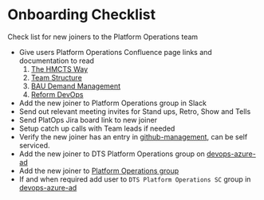# Onboarding Checklist

Check list for new joiners to the Platform Operations team

- Give users Platform Operations Confluence page links and documentation to read
    1. [The HMCTS Way](https://hmcts.github.io/#the-hmcts-way)
    2. [Team Structure](https://tools.hmcts.net/confluence/display/DTSPO/Team+Structure)
    3. [BAU Demand Management](https://tools.hmcts.net/confluence/display/DTSPO/Platform+Operations+-+BAU+Demand+Management)
    4. [Reform DevOps](https://tools.hmcts.net/confluence/display/RD/Reform%3A+DevOps+Home)
- Add the new joiner to Platform Operations group in Slack
- Send out relevant meeting invites for Stand ups, Retro, Show and Tells
- Send PlatOps Jira board link to new joiner
- Setup catch up calls with Team leads if needed
- Verify the new joiner has an entry in [github-management](https://github.com/hmcts/github-management), can be self serviced.
- Add the new joiner to DTS Platform Operations group on [devops-azure-ad](https://github.com/hmcts/devops-azure-ad)
- Add the new joiner to [Platform Operations group](https://github.com/orgs/hmcts/teams/platform-operations/members)
- If and when required add user to `DTS Platform Operations SC` group in [devops-azure-ad](https://github.com/hmcts/devops-azure-ad)
